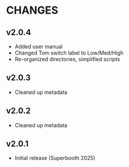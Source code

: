 # CHANGES

## v2.0.4

- Added user manual
- Changed Tom switch label to Low/Med/High
- Re-organized directories, simplified scripts

## v2.0.3

- Cleaned up metadata

## v2.0.2

- Cleaned up metadata
 
## v2.0.1

- Initial release (Superbooth 2025)
